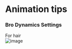# Animation tips

### Bro Dynamics Settings
For hair   
![image](https://github.com/user-attachments/assets/cd154fe8-85d4-46de-b1af-259337f0600a)

